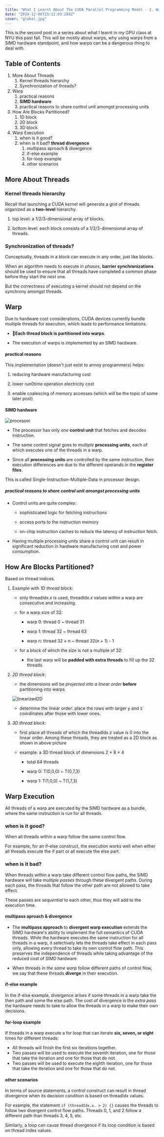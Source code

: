 ```yaml
---
title: "What I Learnt About The CUDA Parallel Programming Model - 2. Warps"
date: "2019-12-06T23:12:03.284Z"
cover: "global.jpg"
---
```


This is the second post in a series about what I learnt in my GPU class at NYU this past fall. This will be mostly about warps, why using warps from a SIMD hardware standpoint, and how warps can be a dangerous thing to deal with.

## Table of Contents

1. More About Threads
   1. Kernel threads hierarchy
   1. Synchronization of threads?
1. Warp
   1. practical reasons
   1. **SIMD hardware**
   1. practical reasons to share control unit amongst processing units
1. How Are Blocks Partitioned?
   1. 1D block
   1. 2D block
   1. 3D block
1. Warp Execution
   1. when is it good?
   1. when is it bad? **thread divergence**
      1. multipass aproach & divergence
      1. if-else example
      1. for-loop example
      1. other scenarios

## More About Threads

### Kernel threads hierarchy

Recall that launching a CUDA kernel will generate a grid of threads organized as a **two-level** hierarchy.

1. top level: a 1/2/3-dimensional array of blocks.

1. bottom level: each block consists of a 1/2/3-dimensional array of threads.

### Synchronization of threads?

Conceptually, threads in a block can execute in any order, just like blocks.

When an algorithm needs to execute in _phases_, **barrier synchronizations** should be used to ensure that all threads have completed a common phase before they start the next one.

But the correctness of executing a kernel should not depend on the synchrony amongst threads.

## Warp

Due to hardware cost considerations, CUDA devices currently bundle multiple threads for execution, which leads to performance limitations.

- 🧐**Each thread block is partitioned into warps**.

- The execution of warps is implemented by an SIMD hardware.

#### practical reasons

This implementation (doesn't just exist to annoy programmers) helps:

1. reducing hardware manufacturing cost

1. lower run0time operation electricity cost

1. enable coalescing of memory accesses (which will be the topic of some later post)

#### SIMD hardware

![processor](./processor.png)

- The processor has only _one_ **control unit** that fetches and decodes instruction.

- The same control signal goes to _multiple_ **processing units**, each of which executes one of the threads in a warp.

- Since all **processing units** are controlled by the same instruction, their execution differences are due to the different operands in the **register files**.

This is called Single-Instruction-Multiple-Data in processor design.

##### practical reasons to share control unit amongst processing units

- Control units are quite complex:

  - sophisticated logic for fetching instructions

  - access ports to the instruction memory

  - on-chip instruction caches to reduce the latency of instruction fetch.

- Having multiple processing units share a control unit can result in significant reduction in hardware manufacturing cost and power consumption.

## How Are Blocks Partitioned?

Based on thread indices.

1. Example with _1D thread block_:

   - only threadIdx.x is used, threadIdx.x values within a warp are consecutive and increasing.

   - for a warp size of 32:

     - warp 0: thread 0 ~ thread 31

     - warp 1: thread 32 ~ thread 63

     - warp n: thread 32 × n ~ thread 32(n + 1) - 1

   - for a block of which the size is not a multiple of 32:
     - the last warp will be **padded with extra threads** to fill up the 32 threads.

1. _2D thread block_:

   - the dimensions will be _projected into a linear order_ **before** partitioning into warps

   ![linearized2D](./2D.png)

   - determine the linear order: place the rows with larger y and z coordinates after those with lower ones.

1. _3D thread block_:

   - first place all threads of which the threadIdx.z value is 0 into the linear order. Among these threads, they are treated as a 2D block as shown in above picture

   - example: a 3D thread block of dimensions 2 × 8 × 4

     - total 64 threads

     - warp 0: T(0,0,0) ~ T(0,7,3)

     - warp 1: T(1,0,0) ~ T(1,7,3)

## Warp Execution

All threads of a warp are executed by the SIMD hardware as a bundle, where the same instruction is run for all threads.

### when is it good?

When all threads within a warp follow the same control flow.

For example, for an if-else construct, the execution works well when either all threads execute the if part or all execute the else part.

### when is it bad?

When threads within a warp take different control flow paths, the SIMD hardware will take _multiple passes_ through these divergent paths. During each pass, the threads that follow the other path are not allowed to take effect.

These passes are _sequential_ to each other, thus they will add to the execution time.

#### multipass aproach & divergence

- The **multipass approach** to **divergent warp execution** extends the SIMD hardware's ability to implement the full semantics of CUDA threads. While the hardware executes the same instruction for all threads in a warp, it selectively lets the threads take effect in each pass only, allowing every thread to take its own control flow path. This preserves the independence of threads while taking advantage of the reduced cost of SIMD hardware.

- When threads _in the same warp_ follow different paths of control flow, we say that these threads **diverge** in their execution.

#### if-else example

In the if-else example, divergence arises if some threads in a warp take the then path and some the else path. The cost of divergence is the _extra pass_ the hardware needs to take to allow the threads in a warp to make their own decisions.

#### for-loop example

If threads in a warp execute a for loop that can iterate **six, seven, or eight** times for different threads:

- All threads will finish the first six iterations together.
- Two passes will be used to execute the seventh iteration, one for those that take the iteration and one for those that do not.
- Two passes will be used to execute the eighth iteration, one for those that take the iteration and one for those that do not.

#### other scenarios

In terms of source statements, a control construct can result in thread divergence when its decision condition is based on threadIdx values.

For example, the statement `if (threadIdx.x. > 2) {}` causes the threads to follow two divergent control flow paths. Threads 0, 1, and 2 follow a different path than threads 3, 4, 5, etc.

Similarly, a loop can cause thread divergence if its loop condition is based on thread index values.
